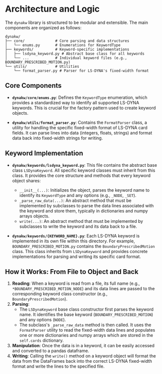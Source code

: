 
# Architecture and Logic

The `dynakw` library is structured to be modular and extensible. The main components are organized as follows:

```
dynakw/
├── core/              # Core parsing and data structures
│   └── enums.py       # Enumerations for KeywordType
├── keywords/          # Keyword-specific implementations
│   ├── lsdyna_keyword.py # Abstract base class for all keywords
│   └── ...            # Individual keyword files (e.g., BOUNDARY_PRESCRIBED_MOTION.py)
└── utils/             # Utilities
    └── format_parser.py # Parser for LS-DYNA's fixed-width format
```

## Core Components

*   **`dynakw/core/enums.py`**: Defines the `KeywordType` enumeration, which provides a standardized way to identify all supported LS-DYNA keywords. This is crucial for the factory pattern used to create keyword objects.

*   **`dynakw/utils/format_parser.py`**: Contains the `FormatParser` class, a utility for handling the specific fixed-width format of LS-DYNA card fields. It can parse lines into data (integers, floats, strings) and format data back into fixed-width strings for writing.

## Keyword Implementation

*   **`dynakw/keywords/lsdyna_keyword.py`**: This file contains the abstract base class `LSDynaKeyword`. All specific keyword classes must inherit from this class. It provides the core structure and methods that every keyword object shares:
    *   `__init__(...)`: Initializes the object, parses the keyword name to identify its `KeywordType` and any options (e.g., `_NODE`, `_SET`).
    *   `_parse_raw_data(...)`: An abstract method that must be implemented by subclasses to parse the data lines associated with the keyword and store them, typically in dictionaries and numpy arrays objects.
    *   `write(...)`: An abstract method that must be implemented by subclasses to write the keyword and its data back to a file.

*   **`dynakw/keywords/{KEYWORD_NAME}.py`**: Each LS-DYNA keyword is implemented in its own file within this directory. For example, `BOUNDARY_PRESCRIBED_MOTION.py` contains the `BoundaryPrescribedMotion` class. This class inherits from `LSDynaKeyword` and provides concrete implementations for parsing and writing its specific card format.

## How it Works: From File to Object and Back

1.  **Reading**: When a keyword is read from a file, its full name (e.g., `*BOUNDARY_PRESCRIBED_MOTION_NODE`) and its data lines are passed to the corresponding keyword class constructor (e.g., `BoundaryPrescribedMotion`).
2.  **Parsing**:
    *   The `LSDynaKeyword` base class constructor first parses the keyword name. It identifies the base keyword (`BOUNDARY_PRESCRIBED_MOTION`) and any options (`NODE`).
    *   The subclass's `_parse_raw_data` method is then called. It uses the `FormatParser` utility to read the fixed-width data lines and populates one or more dictionaries and numpy arrays which are stored in the `self.cards` dictionary.
3.  **Manipulation**: Once the data is in a keyword, it can be easily accessed and converted to a pandas dataframe.
4.  **Writing**: Calling the `write()` method on a keyword object will format the data from the DataFrames back into the correct LS-DYNA fixed-width format and write the lines to the specified file.


